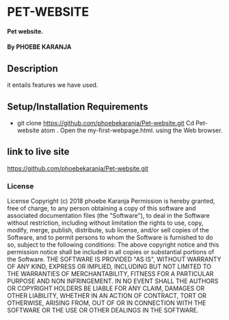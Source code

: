 # PET-WEBSITE
#### Pet website.
#### By PHOEBE KARANJA
## Description
it entails features we have used.
## Setup/Installation Requirements
* git clone  https://github.com/phoebekaranja/Pet-website.git
Cd Pet-website
atom .
Open the my-first-webpage.html. using the Web browser.

## link to live site
https://github.com/phoebekaranja/Pet-website.git

### License
License
 Copyright (c) 2018 phoebe Karanja
Permission is hereby granted, free of charge, to any person obtaining a copy of this software and associated documentation files (the "Software"), to deal in the Software without restriction, including without limitation the rights to use, copy, modify, merge, publish, distribute, sub license, and/or sell copies of the Software, and to permit persons to whom the Software is furnished to do so, subject to the following conditions:
The above copyright notice and this permission notice shall be included in all copies or substantial portions of the Software.
THE SOFTWARE IS PROVIDED "AS IS", WITHOUT WARRANTY OF ANY KIND, EXPRESS OR IMPLIED, INCLUDING BUT NOT LIMITED TO THE WARRANTIES OF MERCHANTABILITY, FITNESS FOR A PARTICULAR PURPOSE AND NON INFRINGEMENT. IN NO EVENT SHALL THE AUTHORS OR COPYRIGHT HOLDERS BE LIABLE FOR ANY CLAIM, DAMAGES OR OTHER LIABILITY, WHETHER IN AN ACTION OF CONTRACT, TORT OR OTHERWISE, ARISING FROM, OUT OF OR IN CONNECTION WITH THE SOFTWARE OR THE USE OR OTHER DEALINGS IN THE SOFTWARE.
